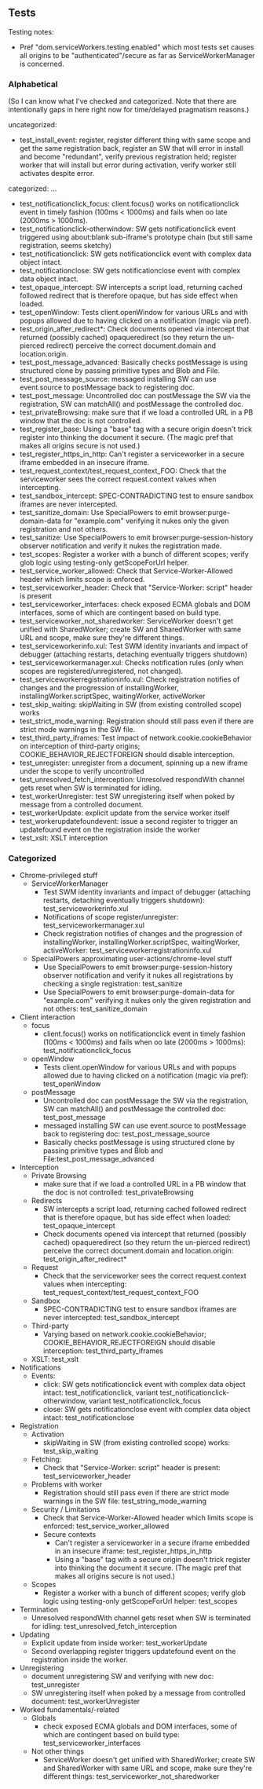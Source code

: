 ## Tests ##

Testing notes:
* Pref "dom.serviceWorkers.testing.enabled" which most tests set causes all
  origins to be "authenticated"/secure as far as ServiceWorkerManager is
  concerned.

### Alphabetical ###
(So I can know what I've checked and categorized.  Note that there are
intentionally gaps in here right now for time/delayed pragmatism reasons.)

uncategorized:
* test_install_event: register, register different thing with same scope and get
  the same registration back, register an SW that will error in install and
  become "redundant", verify previous registration held; register worker that
  will install but error during activation, verify worker still activates
  despite error.

categorized:
...
* test_notificationclick_focus: client.focus() works on notificationclick event
  in timely fashion (100ms < 1000ms) and fails when oo late (2000ms > 1000ms).
* test_notificationclick-otherwindow: SW gets notificationclick event triggered
  using about:blank sub-iframe's prototype chain (but still same registration,
  seems sketchy)
* test_notificationclick: SW gets notificationclick event with complex data
  object intact.
* test_notificationclose: SW gets notificationclose event with complex data
  object intact.
* test_opaque_intercept: SW intercepts a script load, returning cached followed
  redirect that is therefore opaque, but has side effect when loaded.
* test_openWindow: Tests client.openWindow for various URLs and with popups
  allowed due to having clicked on a notification (magic via pref).
* test_origin_after_redirect*: Check documents opened via intercept that
  returned (possibly cached) opaqueredirect (so they return the un-pierced
  redirect) perceive the correct document.domain and location.origin.
* test_post_message_advanced: Basically checks postMessage is using structured
  clone by passing primitive types and Blob and File.
* test_post_message_source: messaged installing SW can use event.source to
  postMessage back to registering doc.
* test_post_message: Uncontrolled doc can postMessage the SW via the
  registration, SW can matchAll() and postMessage the controlled doc.
* test_privateBrowsing: make sure that if we load a controlled URL in a PB
  window that the doc is not controlled.
* test_register_base: Using a "base" tag with a secure origin doesn't trick
  register into thinking the document it secure.  (The magic pref that makes all
  origins secure is not used.)
* test_register_https_in_http: Can't register a serviceworker in a secure iframe
  embedded in an insecure iframe.
* test_request_context/test_request_context_FOO: Check that the serviceworker
  sees the correct request.context values when intercepting.
* test_sandbox_intercept: SPEC-CONTRADICTING test to ensure sandbox iframes are
  never intercepted.
* test_sanitize_domain: Use SpecialPowers to emit browser:purge-domain-data for
  "example.com" verifying it nukes only the given registration and not others.
* test_sanitize: Use SpecialPowers to emit browser:purge-session-history
  observer notification and verify it nukes the registration made.
* test_scopes: Register a worker with a bunch of different scopes; verify glob
  logic using testing-only getScopeForUrl helper.
* test_service_worker_allowed: Check that Service-Worker-Allowed header which
  limits scope is enforced.
* test_serviceworker_header: Check that "Service-Worker: script" header is
  present
* test_serviceworker_interfaces: check exposed ECMA globals and DOM interfaces,
  some of which are contingent based on build type.
* test_serviceworker_not_sharedworker: ServiceWorker doesn't get unified with
  SharedWorker; create SW and SharedWorker with same URL and scope, make sure
  they're different things.
* test_serviceworkerinfo.xul: Test SWM identity invariants and impact of
  debugger (attaching restarts, detaching eventually triggers shutdown)
* test_serviceworkermanager.xul: Checks notification rules (only when scopes
  are registered/unregistered, not changed).
* test_serviceworkerregistrationinfo.xul: Check registration notifies of changes
  and the progression of installingWorker, installingWorker.scriptSpec, waitingWorker, activeWorker
* test_skip_waiting: skipWaiting in SW (from existing controlled scope) works
* test_strict_mode_warning: Registration should still pass even if there are
  strict mode warnings in the SW file.
* test_third_party_iframes: Test impact of network.cookie.cookieBehavior on
  interception of third-party origins; COOKIE_BEHAVIOR_REJECTFOREIGN should
  disable interception.
* test_unregister: unregister from a document, spinning up a new iframe under
  the scope to verify uncontrolled
* test_unresolved_fetch_interception: Unresolved respondWith channel gets reset
  when SW is terminated for idling.
* test_workerUnregister: test SW unregistering itself when poked by message from
  a controlled document.
* test_workerUpdate: explicit update from the service worker itself
* test_workerupdatefoundevent: issue a second register to trigger an updatefound
  event on the registration inside the worker
* test_xslt: XSLT interception

### Categorized ###

* Chrome-privileged stuff
  * ServiceWorkerManager
    * Test SWM identity invariants and impact of debugger (attaching restarts,
      detaching eventually triggers shutdown): test_serviceworkerinfo.xul
    * Notifications of scope register/unregister: test_serviceworkermanager.xul
    * Check registration notifies of changes and the progression of
      installingWorker, installingWorker.scriptSpec, waitingWorker,
      activeWorker: test_serviceworkerregistrationinfo.xul
  * SpecialPowers approximating user-actions/chrome-level stuff
    * Use SpecialPowers to emit browser:purge-session-history observer
      notification and verify it nukes all registrations by checking a
      single registration: test_sanitize
    * Use SpecialPowers to emit browser:purge-domain-data for "example.com"
      verifying it nukes only the given registration and not others:
      test_sanitize_domain
* Client interaction
  * focus
    * client.focus() works on notificationclick event in timely fashion (100ms <
      1000ms) and fails when oo late (2000ms > 1000ms):
      test_notificationclick_focus
  * openWindow
    * Tests client.openWindow for various URLs and with popups allowed due to
      having clicked on a notification (magic via pref): test_openWindow
  * postMessage
    * Uncontrolled doc can postMessage the SW via the registration, SW can
      matchAll() and postMessage the controlled doc: test_post_message
    * messaged installing SW can use event.source to postMessage back to
      registering doc: test_post_message_source
    * Basically checks postMessage is using structured clone by passing
      primitive types and Blob and File:test_post_message_advanced
* Interception
  * Private Browsing
    * make sure that if we load a controlled URL in a PB window that the doc is
      not controlled: test_privateBrowsing
  * Redirects
    * SW intercepts a script load, returning cached followed redirect that is
      therefore opaque, but has side effect when loaded: test_opaque_intercept
    * Check documents opened via intercept that returned (possibly cached)
      opaqueredirect (so they return the un-pierced redirect) perceive the
      correct document.domain and location.origin: test_origin_after_redirect*
  * Request
    * Check that the serviceworker sees the correct request.context values when
      intercepting: test_request_context/test_request_context_FOO
  * Sandbox
    * SPEC-CONTRADICTING test to ensure sandbox iframes are never intercepted:
      test_sandbox_intercept
  * Third-party
    * Varying based on network.cookie.cookieBehavior;
      COOKIE_BEHAVIOR_REJECTFOREIGN should disable interception:
      test_third_party_iframes
  * XSLT: test_xslt
* Notifications
  * Events:
    * click: SW gets notificationclick event with complex data object intact:
      test_notificationclick, variant test_notificationclick-otherwindow,
      variant test_notificationclick_focus
    * close: SW gets notificationclose event with complex data object intact:
      test_notificationclose
* Registration
  * Activation
    * skipWaiting in SW (from existing controlled scope) works:
      test_skip_waiting
  * Fetching:
    * Check that "Service-Worker: script" header is present:
      test_serviceworker_header
  * Problems with worker
    * Registration should still pass even if there are strict mode warnings in
      the SW file: test_string_mode_warning
  * Security / Limitations
    * Check that Service-Worker-Allowed header which limits scope is enforced:
      test_service_worker_allowed
    * Secure contexts
      * Can't register a serviceworker in a secure iframe embedded in an
        insecure iframe: test_register_https_in_http
      * Using a "base" tag with a secure origin doesn't trick register into
        thinking the document it secure.  (The magic pref that makes all origins
        secure is not used.)
  * Scopes
    * Register a worker with a bunch of different scopes; verify glob logic
      using testing-only getScopeForUrl helper: test_scopes
* Termination
  * Unresolved respondWith channel gets reset when SW is terminated for idling:
    test_unresolved_fetch_interception
* Updating
  * Explicit update from inside worker: test_workerUpdate
  * Second overlapping register triggers updatefound event on the registration
    inside the worker.
* Unregistering
  * document unregistering SW and verifying with new doc: test_unregister
  * SW unregistering itself when poked by a message from controlled document:
    test_workerUnregister
* Worked fundamentals/-related
  * Globals
    * check exposed ECMA globals and DOM interfaces, some of which are
      contingent based on build type: test_serviceworker_interfaces
  * Not other things
    * ServiceWorker doesn't get unified with SharedWorker; create SW and
      SharedWorker with same URL and scope, make sure they're different things:
      test_serviceworker_not_sharedworker
